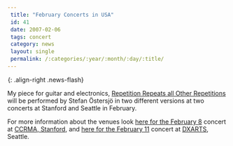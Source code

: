 ```yaml
---
 title: "February Concerts in USA"
 id: 41
 date: 2007-02-06
 tags: concert
 category: news
 layout: single
 permalink: /:categories/:year/:month/:day/:title/
---
```

![image-right](/assets/images/spacer.gif){: .align-right .news-flash}

My piece for guitar and electronics, <a href="http://www.henrikfrisk.com/index.jsp?metaId=music&id=comp&field=id&query=8&show=1#8">Repetition Repeats all Other Repetitions</a> will be performed by Stefan &Ouml;stersj&ouml; in two different versions at two concerts at Stanford and Seattle in February.</p>
<p>
For more information about the venues look <a href="http://ccrma.stanford.edu/concerts/c_schedule.html">here for the February 8</a> concert at <a href="http://ccrma.stanford.edu/">CCRMA, Stanford</a>, and <a href="http://www.washington.edu/dxarts/">here for the February 11</a> concert at <a href="http://www.washington.edu/dxarts/">DXARTS</a>, Seattle. 

